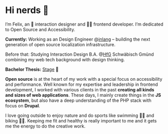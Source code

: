 # Hi nerds 👋

I’m Felix, an 🏓  interaction designer and 👨‍💻 frontend developer. I’m dedicated to Open Source and Accessibility.

**Currently:** Working as an Design Engineer @[inlang](https://github.com/inlang) – building the next generation of open source localization infrastructure.

Before that: Studying Interaction Design B.A. @[HfG](https://www.hfg-gmuend.de/) Schwäbisch Gmünd combining my web tech background with design thinking.

**Bachelor Thesis:** [Stage](https://getstage.app) 🪩

**Open source** is at the heart of my work with a special focus on accessibility and performance. Well known for my expertise and leadership in frontend development, I worked with various clients in the past **creating all kinds and sizes of web applications**. These days, I mainly create things in the **JS ecosystem**, but also have a deep understanding of the PHP stack with focus on **Drupal**.

I love going outside to enjoy nature and do sports like swimming 🏊‍♂️ and biking 🚴‍♂️. Keeping me fit and healthy is really important to me and it gets me the energy to do the creative work.
